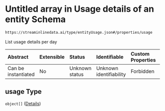 # Untitled array in Usage details of an entity Schema

```txt
https://streaminlinedata.ai/type/entityUsage.json#/properties/usage
```

List usage details per day

| Abstract            | Extensible | Status         | Identifiable            | Custom Properties | Additional Properties | Access Restrictions | Defined In                                                          |
| :------------------ | :--------- | :------------- | :---------------------- | :---------------- | :-------------------- | :------------------ | :------------------------------------------------------------------ |
| Can be instantiated | No         | Unknown status | Unknown identifiability | Forbidden         | Allowed               | none                | [entityUsage.json*](entityUsage.md "open original schema") |

## usage Type

`object[]` ([Details](common-definitions-usagedetails.md))
